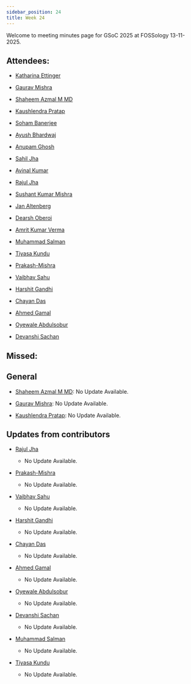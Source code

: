 ```yaml
---
sidebar_position: 24
title: Week 24
---
```


<!--
SPDX-License-Identifier: CC-BY-SA-4.0

SPDX-FileCopyrightText: 2025 Shaheem Azmal M MD <shaheem.azmal@gmail.com>
SPDX-FileCopyrightText: 2025 Siemens AG
-->

Welcome to meeting minutes page for GSoC 2025 at FOSSology 13-11-2025.


## Attendees:

  - [Katharina Ettinger](https://github.com/EttingerK)

  - [Gaurav Mishra](https://github.com/GMishx)

  - [Shaheem Azmal M MD](https://github.com/shaheemazmalmmd)

  - [Kaushlendra Pratap](https://github.com/Kaushl2208)

  - [Soham Banerjee](https://github.com/soham4abc)

  - [Ayush Bhardwaj](https://github.com/hastagAB)

  - [Anupam Ghosh](https://github.com/ag4ums)

  - [Sahil Jha](https://github.com/sjha2048)

  - [Avinal Kumar](https://github.com/avinal)

  - [Rajul Jha](https://github.com/rajuljha)

  - [Sushant Kumar Mishra](https://github.com/its-sushant)

  - [Jan Altenberg](https://github.com/JanAltenberg)

  - [Dearsh Oberoi](https://github.com/deo002)

  - [Amrit Kumar Verma](https://github.com/amritkv)

  - [Muhammad Salman](https://github.com/SalmanDeveloperz)

  - [Tiyasa Kundu](https://github.com/tiyasakundu)

  - [Prakash-Mishra](https://github.com/Prakash-Mishra-9ghz)

  - [Vaibhav Sahu](https://github.com/Vaibhavsahu2810)

  - [Harshit Gandhi](https://github.com/harshitg927)

  - [Chayan Das](https://github.com/ChayanDass)

  - [Ahmed Gamal](https://github.com/Ahmed-Gamal24)

  - [Oyewale Abdulsobur](https://github.com/smilingprogrammer)

  - [Devanshi Sachan](https://github.com/devxnshi)

## Missed:


## General

- [Shaheem Azmal M MD](https://github.com/shaheemazmalmmd): No Update Available.

- [Gaurav Mishra](https://github.com/GMishx): No Update Available.

- [Kaushlendra Pratap](https://github.com/Kaushl2208): No Update Available.

## Updates from contributors

- [Rajul Jha](https://github.com/rajuljha)

  - No Update Available.

- [Prakash-Mishra](https://github.com/Prakash-Mishra-9ghz)

  - No Update Available.

- [Vaibhav Sahu](https://github.com/Vaibhavsahu2810)

  - No Update Available.

- [Harshit Gandhi](https://github.com/harshitg927)

  - No Update Available.

- [Chayan Das](https://github.com/ChayanDass)

  - No Update Available.

- [Ahmed Gamal](https://github.com/Ahmed-Gamal24)

  - No Update Available.

- [Oyewale Abdulsobur](https://github.com/smilingprogrammer)

  - No Update Available.

- [Devanshi Sachan](https://github.com/devxnshi)

  - No Update Available.

- [Muhammad Salman](https://github.com/SalmanDeveloperz)

  - No Update Available.

- [Tiyasa Kundu](https://github.com/tiyasakundu)

  - No Update Available.

